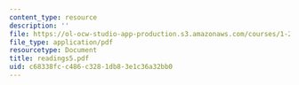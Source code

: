 ```yaml
---
content_type: resource
description: ''
file: https://ol-ocw-studio-app-production.s3.amazonaws.com/courses/1-224j-carrier-systems-fall-2003/c68338fcc486c3281db83e1c36a32bb0_readings5.pdf
file_type: application/pdf
resourcetype: Document
title: readings5.pdf
uid: c68338fc-c486-c328-1db8-3e1c36a32bb0
---
```

